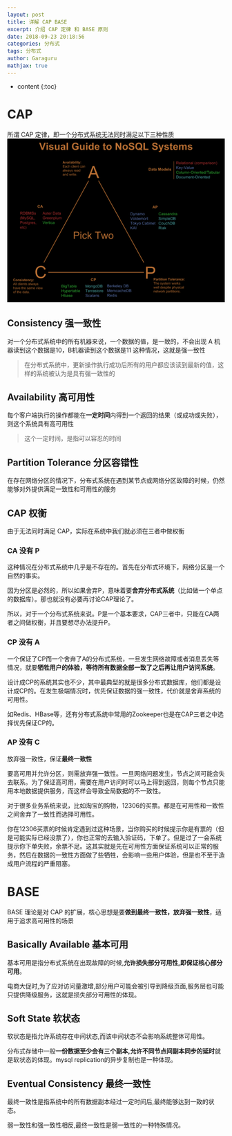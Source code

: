 ```yaml
---
layout: post
title: 详解 CAP BASE
excerpt: 介绍 CAP 定律 和 BASE 原则
date: 2018-09-23 20:18:56
categories: 分布式
tags: 分布式
author: Garaguru
mathjax: true
---
```


* content
{:toc}

# CAP
所谓 CAP 定律，即一个分布式系统无法同时满足以下三种性质
![](/assets/nosql-triangle.png)

## Consistency 强一致性
对一个分布式系统中的所有机器来说，一个数据的值，是一致的，不会出现 A 机器读到这个数据是10，B机器读到这个数据是11 这种情况，这就是强一致性

>在分布式系统中，更新操作执行成功后所有的用户都应该读到最新的值，这样的系统被认为是具有强一致性的

## Availability 高可用性
每个客户端执行的操作都能在**一定时间**内得到一个返回的结果（或成功或失败），则这个系统具有高可用性

>这个一定时间，是指可以容忍的时间


## Partition Tolerance 分区容错性
在存在网络分区的情况下，分布式系统在遇到某节点或网络分区故障的时候，仍然能够对外提供满足一致性和可用性的服务

## CAP 权衡
由于无法同时满足 CAP，实际在系统中我们就必须在三者中做权衡

### CA 没有 P
这种情况在分布式系统中几乎是不存在的。首先在分布式环境下，网络分区是一个自然的事实。

因为分区是必然的，所以如果舍弃P，意味着要**舍弃分布式系统**（比如做一个单点的数据库）。那也就没有必要再讨论CAP理论了。

所以，对于一个分布式系统来说。P是一个基本要求，CAP三者中，只能在CA两者之间做权衡，并且要想尽办法提升P。

### CP 没有 A
一个保证了CP而一个舍弃了A的分布式系统，一旦发生网络故障或者消息丢失等情况，就要**牺牲用户的体验，等待所有数据全部一致了之后再让用户访问系统**。

设计成CP的系统其实也不少，其中最典型的就是很多分布式数据库，他们都是设计成CP的。在发生极端情况时，优先保证数据的强一致性，代价就是舍弃系统的可用性。

如Redis、HBase等，还有分布式系统中常用的Zookeeper也是在CAP三者之中选择优先保证CP的。

### AP 没有 C
放弃强一致性，保证**最终一致性**

要高可用并允许分区，则需放弃强一致性。一旦网络问题发生，节点之间可能会失去联系。为了保证高可用，需要在用户访问时可以马上得到返回，则每个节点只能用本地数据提供服务，而这样会导致全局数据的不一致性。

对于很多业务系统来说，比如淘宝的购物，12306的买票。都是在可用性和一致性之间舍弃了一致性而选择可用性。

你在12306买票的时候肯定遇到过这种场景，当你购买的时候提示你是有票的（但是可能实际已经没票了），你也正常的去输入验证码，下单了。但是过了一会系统提示你下单失败，余票不足。这其实就是先在可用性方面保证系统可以正常的服务，然后在数据的一致性方面做了些牺牲，会影响一些用户体验，但是也不至于造成用户流程的严重阻塞。



# BASE
BASE 理论是对 CAP 的扩展，核心思想是要**做到最终一致性，放弃强一致性**，适用于追求高可用性的场景

## Basically Available 基本可用

基本可用是指分布式系统在出现故障的时候,**允许损失部分可用性,即保证核心部分可用**。

电商大促时,为了应对访问量激增,部分用户可能会被引导到降级页面,服务层也可能只提供降级服务，这就是损失部分可用性的体现。

## Soft State 软状态

软状态是指允许系统存在中间状态,而该中间状态不会影响系统整体可用性。

分布式存储中一般**一份数据至少会有三个副本,允许不同节点间副本同步的延时**就是软状态的体现。mysql replication的异步复制也是一种体现。

## Eventual Consistency 最终一致性

最终一致性是指系统中的所有数据副本经过一定时间后,最终能够达到一致的状态。

弱一致性和强一致性相反,最终一致性是弱一致性的一种特殊情况。